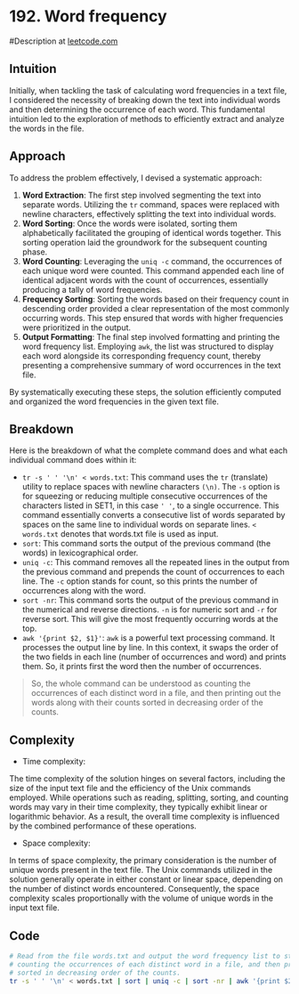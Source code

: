 # 192. Word frequency
#Description at [leetcode.com](https://leetcode.com/problems/word-frequency/description/)

## Intuition
Initially, when tackling the task of calculating word frequencies in a text file, I considered the necessity of breaking 
down the text into individual words and then determining the occurrence of each word. This fundamental intuition led to 
the exploration of methods to efficiently extract and analyze the words in the file.

## Approach
To address the problem effectively, I devised a systematic approach:
1. **Word Extraction**: The first step involved segmenting the text into separate words. Utilizing the `tr` command, 
spaces were replaced with newline characters, effectively splitting the text into individual words.
2. **Word Sorting**: Once the words were isolated, sorting them alphabetically facilitated the grouping of identical 
words together. This sorting operation laid the groundwork for the subsequent counting phase.
3. **Word Counting**: Leveraging the `uniq -c` command, the occurrences of each unique word were counted. This command 
appended each line of identical adjacent words with the count of occurrences, essentially producing a tally of word 
frequencies.
4. **Frequency Sorting**: Sorting the words based on their frequency count in descending order provided a clear 
representation of the most commonly occurring words. This step ensured that words with higher frequencies were 
prioritized in the output.
5. **Output Formatting**: The final step involved formatting and printing the word frequency list. Employing `awk`, the 
list was structured to display each word alongside its corresponding frequency count, thereby presenting a comprehensive 
summary of word occurrences in the text file.

By systematically executing these steps, the solution efficiently computed and organized the word frequencies in the 
given text file.

## Breakdown
Here is the breakdown of what the complete command does and what each individual command does within it:
- `tr -s ' ' '\n' < words.txt`: This command uses the `tr` (translate) utility to replace spaces with newline characters 
`(\n)`. The `-s` option is for squeezing or reducing multiple consecutive occurrences of the characters listed in SET1, 
in this case `' '`, to a single occurrence. This command essentially converts a consecutive list of words separated by 
spaces on the same line to individual words on separate lines. `< words.txt` denotes that words.txt file is used as 
input.
- `sort`: This command sorts the output of the previous command (the words) in lexicographical order.
- `uniq -c`: This command removes all the repeated lines in the output from the previous command and prepends the count 
of occurrences to each line. The `-c` option stands for count, so this prints the number of occurrences along with the 
word.
- `sort -nr`: This command sorts the output of the previous command in the numerical and reverse directions. `-n` is for 
numeric sort and `-r` for reverse sort. This will give the most frequently occurring words at the top.
- `awk '{print $2, $1}'`: `awk` is a powerful text processing command. It processes the output line by line. In this 
context, it swaps the order of the two fields in each line (number of occurrences and word) and prints them. So, it 
prints first the word then the number of occurrences.

> So, the whole command can be understood as counting the occurrences of each distinct word in a file, and then printing 
> out the words along with their counts sorted in decreasing order of the counts.

## Complexity
- Time complexity:

The time complexity of the solution hinges on several factors, including the size of the input text file and the 
efficiency of the Unix commands employed. While operations such as reading, splitting, sorting, and counting words may 
vary in their time complexity, they typically exhibit linear or logarithmic behavior. As a result, the overall time 
complexity is influenced by the combined performance of these operations.

- Space complexity:

In terms of space complexity, the primary consideration is the number of unique words present in the text file. The Unix 
commands utilized in the solution generally operate in either constant or linear space, depending on the number of 
distinct words encountered. Consequently, the space complexity scales proportionally with the volume of unique words in 
the input text file.

## Code
```bash
# Read from the file words.txt and output the word frequency list to stdout.
# counting the occurrences of each distinct word in a file, and then printing out the words along with their counts 
# sorted in decreasing order of the counts.
tr -s ' ' '\n' < words.txt | sort | uniq -c | sort -nr | awk '{print $2, $1}'
```